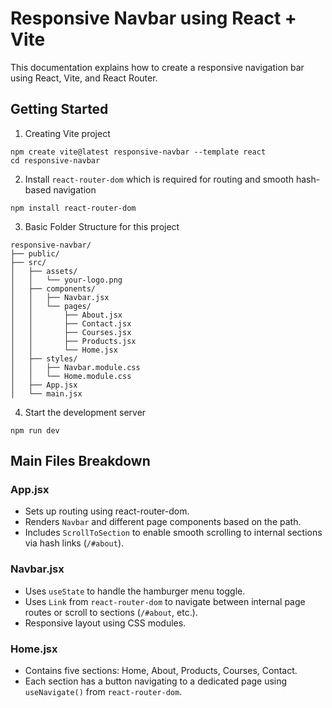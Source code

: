 # Responsive Navbar using React + Vite

This documentation explains how to create a responsive navigation bar using React, Vite, and React Router.

## Getting Started

1. Creating Vite project
```
npm create vite@latest responsive-navbar --template react
cd responsive-navbar
```

2. Install `react-router-dom` which is required for routing and smooth hash-based navigation
```
npm install react-router-dom
```

3. Basic Folder Structure for this project
```
responsive-navbar/
├── public/
├── src/
│   ├── assets/
│   │   └── your-logo.png
│   ├── components/
│   │   ├── Navbar.jsx
│   │   └── pages/
│   │       ├── About.jsx
│   │       ├── Contact.jsx
│   │       ├── Courses.jsx
│   │       ├── Products.jsx
│   │       └── Home.jsx
│   ├── styles/
│   │   ├── Navbar.module.css
│   │   └── Home.module.css
│   ├── App.jsx
│   └── main.jsx
```

4. Start the development server
```
npm run dev
```

## Main Files Breakdown
### App.jsx
* Sets up routing using react-router-dom.
* Renders `Navbar` and different page components based on the path.
* Includes `ScrollToSection` to enable smooth scrolling to internal sections via hash links (`/#about`).

### Navbar.jsx
* Uses `useState` to handle the hamburger menu toggle.
* Uses `Link` from `react-router-dom` to navigate between internal page routes or scroll to sections (`/#about`, etc.).
* Responsive layout using CSS modules.

### Home.jsx
* Contains five sections: Home, About, Products, Courses, Contact.
* Each section has a button navigating to a dedicated page using `useNavigate()` from `react-router-dom`.